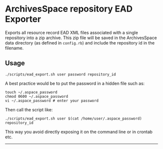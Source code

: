 ArchivesSpace repository EAD Exporter
=====================================

Exports all resource record EAD XML files associated with a single repository into a zip archive. This zip file will be saved in the ArchivesSpace data directory (as defined in `config.rb`) and include the repository id in the filename.

Usage
-----

```
./scripts/ead_export.sh user password repository_id
```

A best practice would be to put the password in a hidden file such as:

```
touch ~/.aspace_password
chmod 0600 ~/.aspace_password
vi ~/.aspace_password # enter your password
```

Then call the script like: 

```
./scripts/ead_export.sh user $(cat /home/user/.aspace_password) repository_id
```

This way you avoid directly exposing it on the command line or in crontab etc.

---
